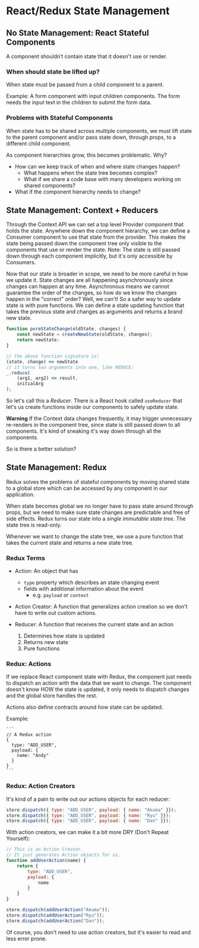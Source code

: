 # React/Redux State Management

## No State Management: React Stateful Components

A component shouldn’t contain state that
it doesn't use or render.

### When should state be lifted up?
When state must be passed from a child component to a parent.

Example:
A form component with input children components.
The form needs the input text in the children to submit the form data.

### Problems with Stateful Components
When state has to be shared across multiple components, we must lift state to the parent component and/or pass state down, through props, to a different child component.

As component hierarchies grow, this becomes problematic.
Why?

- How can we keep track of when and where state changes happen?
  - What happens when the state tree becomes complex?
  - What if we share a code base with many developers working on shared components?
- What if the component hierarchy needs to change?

## State Management: Context + Reducers
Through the Context API we can set a top level Provider component that holds the state.
Anywhere down the component hierarchy, we can define a Consumer component to use that state from the provider.
This makes the state being passed down the component tree only visible to the components that use or render the state.
Note: The state is still passed down through each component implicitly, but it's only accessible by Consumers.

Now that our state is broader in scope, we need to be more careful in how we update it.
State changes are all happening asynchronously since changes can happen at any time.
Asynchronous means we cannot guarantee the order of the changes, so how do we know the changes happen in the "correct" order?
Well, we can't! So a safer way to update state is with pure functions. We can define a state updating function that takes the
previous state and changes as arguments and returns a brand new state.

```javascript
function pureStateChange(oldState, changes) {
    const newState = createNewState(oldState, changes);
    return newState;
}

// the above function signature is:
(state, change) => newState
// it turns two arguments into one, like REDUCE:
_.reduce(
    (arg1, arg2) => result,
    initialArg
);
```

So let's call this a *Reducer*.
There is a React hook called `useReducer` that let's us create functions inside our components to safely update state.

**Warning** If the Context data changes frequently, it may trigger unnecessary re-renders in the component tree, since
state is still passed down to all components. It's kind of sneaking it's way down through all the components.

So is there a better solution?

## State Management: Redux
Redux solves the problems of stateful components by moving shared state to a global store which can be accessed by any component in our application.

When state becomes global we no longer have to pass state around through props, but
we need to make sure state changes are predictable and free of side effects.
Redux turns our state into a *single immutable state tree*. The state tree is read-only.

Whenever we want to change the state tree, we use a pure function that takes
the current state and returns a new state tree.

### Redux Terms
- Action: An object that has
  - `type` property which describes an state changing event
  - fields with additional information about the event
    - e.g. `payload` or `context`
	
- Action Creator: A function that generalizes action creation so we don't have to write
  out custom actions.

- Reducer: A function that receives the current state and an action
  1. Determines how state is updated
  2. Returns new state
  3. Pure functions

### Redux: Actions
If we replace React component state with Redux, the component just needs to
dispatch an action with the data that we want to change. The component doesn't
know HOW the state is updated, it only needs to dispatch changes and the global store
handles the rest.

Actions also define contracts around how state can be updated.

Example:

    ```
    // A Redux action
    {
      type: "ADD_USER",
      payload: {
        name: "Andy"
      }
    }
    ```

### Redux: Action Creators

It's kind of a pain to write out our actions objects for each reducer:

```javascript
store.dispatch({ type: "ADD_USER", payload: { name: "Akuma" }});
store.dispatch({ type: "ADD_USER", payload: { name: "Ryu" }});
store.dispatch({ type: "ADD_USER", payload: { name: "Dan" }});
```

With action creators, we can make it a bit more DRY (Don't Repeat Yourself):

```javascript
// This is an Action Creator.
// It just generates Action objects for us.
function addUserAction(name) {
    return {
        type: "ADD_USER",
        payload: {
            name
        }
    }
}

store.dispatch(addUserAction("Akuma"));
store.dispatch(addUserAction("Ryu"));
store.dispatch(addUserAction("Dan"));
```

Of course, you don't need to use action creators, but it's easier to read and less error prone.

